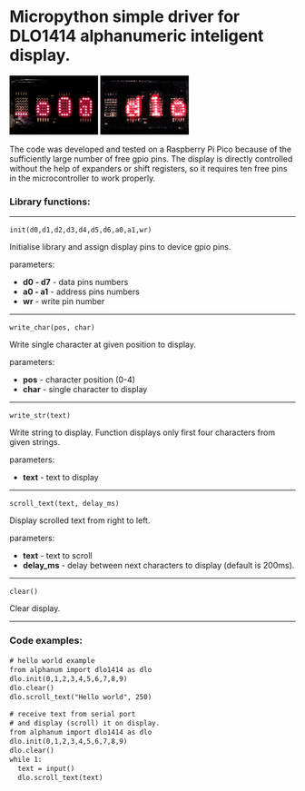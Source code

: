 # Micropython simple driver for DLO1414 alphanumeric inteligent display.

![display.jpg](display.jpg)
![anim.gif](anim.gif)

The code was developed and tested on a Raspberry Pi Pico because of the sufficiently large number of free gpio pins.
The display is directly controlled without the help of expanders or shift registers, so it requires ten free pins in the microcontroller to work properly.

### Library functions:
---
```
init(d0,d1,d2,d3,d4,d5,d6,a0,a1,wr)
```
Initialise library and assign display pins to device gpio pins.

parameters:
- **d0 - d7** - data pins numbers
- **a0 - a1** - address pins numbers
- **wr** - write pin number
---
```
write_char(pos, char)
```
Write single character at given position to display.

parameters:
- **pos** - character position (0-4)
- **char** - single character to display
---
```
write_str(text)
```
Write string to display. Function displays only first four characters from given strings. 

parameters:
- **text** - text to display
---
```
scroll_text(text, delay_ms)
```

Display scrolled text from right to left.

parameters:
- **text** - text to scroll
- **delay_ms** - delay between next characters to display (default is 200ms).
---
```
clear()
```

Clear display.

---

### Code examples:

```
# hello world example
from alphanum import dlo1414 as dlo
dlo.init(0,1,2,3,4,5,6,7,8,9)
dlo.clear()
dlo.scroll_text("Hello world", 250)
```

```
# receive text from serial port
# and display (scroll) it on display.
from alphanum import dlo1414 as dlo
dlo.init(0,1,2,3,4,5,6,7,8,9)
dlo.clear()
while 1:
  text = input()
  dlo.scroll_text(text)
```
